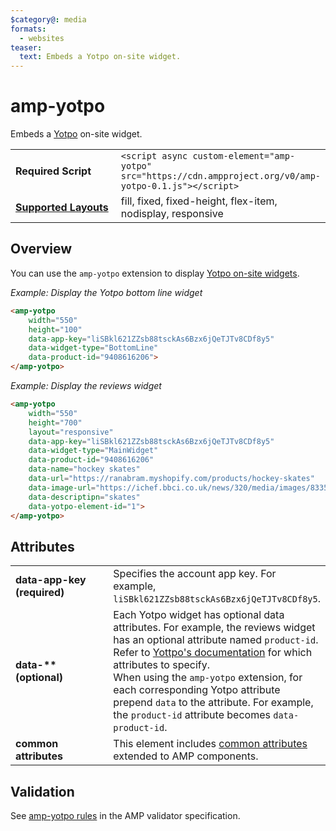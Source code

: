 ```yaml
---
$category@: media
formats:
  - websites
teaser:
  text: Embeds a Yotpo on-site widget.
---
```

<!--
Copyright 2018 The AMP HTML Authors. All Rights Reserved.

Licensed under the Apache License, Version 2.0 (the "License");
you may not use this file except in compliance with the License.
You may obtain a copy of the License at

      http://www.apache.org/licenses/LICENSE-2.0

Unless required by applicable law or agreed to in writing, software
distributed under the License is distributed on an "AS-IS" BASIS,
WITHOUT WARRANTIES OR CONDITIONS OF ANY KIND, either express or implied.
See the License for the specific language governing permissions and
limitations under the License.
-->

# amp-yotpo

Embeds a <a href="https://support.yotpo.com/en/on-site/reviews-widget">Yotpo</a> on-site widget.

<table>
  <tr>
    <td width="40%"><strong>Required Script</strong></td>
    <td><code>&lt;script async custom-element="amp-yotpo" src="https://cdn.ampproject.org/v0/amp-yotpo-0.1.js">&lt;/script></code></td>
  </tr>
  <tr>
    <td class="col-fourty"><strong><a href="https://www.ampproject.org/docs/guides/responsive/control_layout.html">Supported Layouts</a></strong></td>
    <td>fill, fixed, fixed-height, flex-item, nodisplay, responsive</td>
  </tr>
</table>

## Overview

You can use the `amp-yotpo` extension to display [Yotpo on-site widgets](https://support.yotpo.com/en/on-site/reviews-widget).

*Example: Display the Yotpo bottom line widget*

```html
<amp-yotpo
    width="550"
    height="100"
    data-app-key="liSBkl621ZZsb88tsckAs6Bzx6jQeTJTv8CDf8y5"
    data-widget-type="BottomLine"
    data-product-id="9408616206">
</amp-yotpo>
```

*Example: Display the reviews widget*

```html
<amp-yotpo
    width="550"
    height="700"
    layout="responsive"
    data-app-key="liSBkl621ZZsb88tsckAs6Bzx6jQeTJTv8CDf8y5"
    data-widget-type="MainWidget"
    data-product-id="9408616206"
    data-name="hockey skates"
    data-url="https://ranabram.myshopify.com/products/hockey-skates"
    data-image-url="https://ichef.bbci.co.uk/news/320/media/images/83351000/jpg/_83351965_explorer273lincolnshirewoldssouthpicturebynicholassilkstone.jpg"
    data-descriptipn="skates"
    data-yotpo-element-id="1">
</amp-yotpo>
```

## Attributes

<table>
  <tr>
    <td width="40%"><strong>data-app-key (required)</strong></td>
    <td>Specifies the account app key. For example, <code>liSBkl621ZZsb88tsckAs6Bzx6jQeTJTv8CDf8y5</code>.</td>
  </tr>
  <tr>
    <td width="40%"><strong>data-** (optional)</strong></td>
    <td>Each Yotpo widget has optional data attributes. For example, the reviews widget has an optional attribute named <code>product-id</code>. Refer to <a href="https://support.yotpo.com/en/on-site">Yottpo's documentation</a> for which attributes to specify.<br>
When using the <code>amp-yotpo</code> extension, for each corresponding Yotpo attribute prepend <code>data</code> to the attribute. For example, the <code>product-id</code> attribute becomes <code>data-product-id</code>.</td>
  </tr>
  <tr>
    <td width="40%"><strong>common attributes</strong></td>
    <td>This element includes <a href="https://www.ampproject.org/docs/reference/common_attributes">common attributes</a> extended to AMP components.</td>
  </tr>
</table>

## Validation

See [amp-yotpo rules](https://github.com/ampproject/amphtml/blob/master/extensions/amp-yotpo/validator-amp-yotpo.protoascii) in the AMP validator specification.
